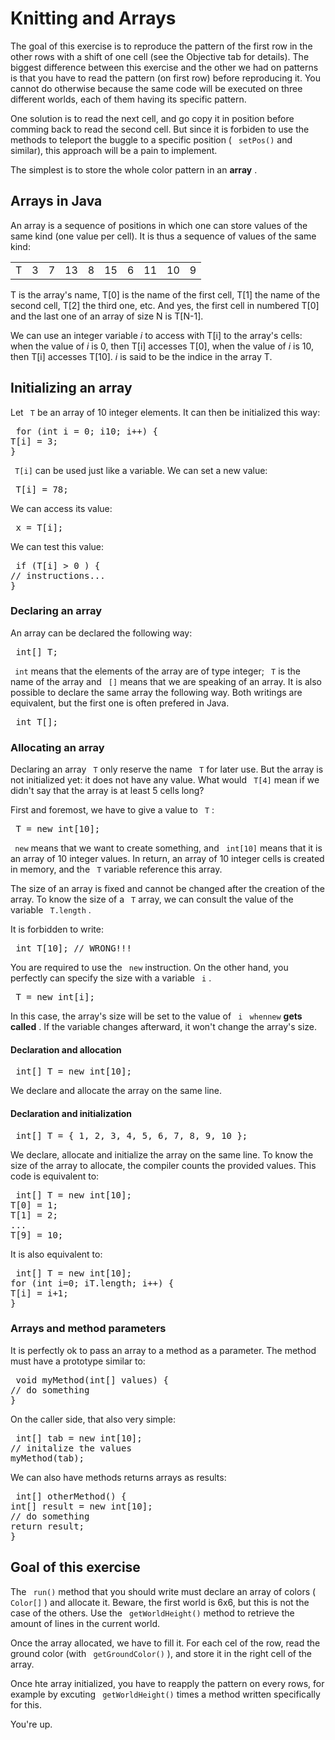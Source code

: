 
# Knitting and Arrays #
The goal of this exercise is to reproduce the pattern of the first row in
the other rows with a shift of one cell (see the Objective tab for
details). The biggest difference between this exercise and the other we had
on patterns is that you have to read the pattern (on first row) before
reproducing it. You cannot do otherwise because the same code will be
executed on three different worlds, each of them having its specific
pattern.

One solution is to read the next cell, and go copy it in position before
comming back to read the second cell. But since it is forbiden to use the
methods to teleport the buggle to a specific position ( ` setPos()` and similar), this approach will be a pain to implement.

The simplest is to store the whole color pattern in an **array** . 
## Arrays in Java ##
An array is a sequence of positions in which one can store values of the
same kind (one value per cell). It is thus a sequence of values of the same
kind:



<table border=0>
	<tr>
		<td > T </td>
		<td > 3 </td>
		<td > 7 </td>
		<td > 13 </td>
		<td > 8 </td>
		<td > 15 </td>
		<td > 6 </td>
		<td > 11 </td>
		<td > 10 </td>
		<td > 9 </td>
	</tr>
</table>

T is the array's name, T[0] is the name of the first cell, T[1] the name of
the second cell, T[2] the third one, etc. And yes, the first cell in
numbered T[0] and the last one of an array of size N is T[N-1].

We can use an integer variable *i* to access with T[i] to the array's
cells: when the value of *i* is 0, then T[i] accesses T[0], when the
value of *i* is 10, then T[i] accesses T[10]. *i* is said to be
the indice in the array T. 
## Initializing an array ##
Let ` T` be an array of 10 integer elements. It can then be
initialized this way: 
<pre> for (int i = 0; i10; i++) {
T[i] = 3;
}</pre>
` T[i]` can be used just like a variable. We can set a new value: 
<pre> T[i] = 78;</pre>

We can access its value: 
<pre> x = T[i];</pre>

We can test this value: 
<pre> if (T[i] > 0 ) {
// instructions...
}</pre>


### Declaring an array ###
An array can be declared the following way: 
<pre> int[] T;</pre>

` int` means that the elements of the array are of type integer; ` T` is the name of the array and ` []` means that we
are speaking of an array. It is also possible to declare the same array the
following way. Both writings are equivalent, but the first one is often
prefered in Java. 
<pre> int T[];</pre>


### Allocating an array ###
Declaring an array ` T` only reserve the name ` T` for
later use. But the array is not initialized yet: it does not have any
value. What would ` T[4]` mean if we didn't say that the array is
at least 5 cells long?

First and foremost, we have to give a value to ` T` : 
<pre> T = new int[10];</pre>
` new` means that we want to create something, and ` int[10]` means that it is an array of 10 integer values. In
return, an array of 10 integer cells is created in memory, and the ` T` variable reference this array.

The size of an array is fixed and cannot be changed after the creation of
the array. To know the size of a ` T` array, we can consult the
value of the variable ` T.length` .

It is forbidden to write: 
<pre> int T[10]; // WRONG!!!</pre>
You are required to use the ` new` instruction. On the other hand,
you perfectly can specify the size with a variable ` i` . 
<pre> T = new int[i];</pre>
In this case, the array's size will be set to the value of ` i` ` whennew` **gets called** . If the variable changes afterward,
it won't change the array's size. 
#### Declaration and allocation ####

<pre> int[] T = new int[10];</pre>
We declare and allocate the array on the same line. 
#### Declaration and initialization ####

<pre> int[] T = { 1, 2, 3, 4, 5, 6, 7, 8, 9, 10 };</pre>
We declare, allocate and initialize the array on the same line. To know the
size of the array to allocate, the compiler counts the provided values. This
code is equivalent to: 
<pre> int[] T = new int[10];
T[0] = 1;
T[1] = 2;
...
T[9] = 10;</pre>
It is also equivalent to: 
<pre> int[] T = new int[10];
for (int i=0; iT.length; i++) {
T[i] = i+1;
}</pre>

### Arrays and method parameters ###
It is perfectly ok to pass an array to a method as a parameter. The method
must have a prototype similar to: 
<pre> void myMethod(int[] values) {
// do something
}</pre>
On the caller side, that also very simple: 
<pre> int[] tab = new int[10];
// initalize the values
myMethod(tab);</pre>

We can also have methods returns arrays as results: 
<pre> int[] otherMethod() {
int[] result = new int[10];
// do something
return result;
}</pre>

## Goal of this exercise ##
The ` run()` method that you should write must declare an array of
colors ( ` Color[]` ) and allocate it. Beware, the first world is
6x6, but this is not the case of the others. Use the ` getWorldHeight()` method to retrieve the amount of lines in the
current world.

Once the array allocated, we have to fill it. For each cel of the row, read
the ground color (with ` getGroundColor()` ), and store it in the
right cell of the array.

Once hte array initialized, you have to reapply the pattern on every rows,
for example by excuting ` getWorldHeight()` times a method written
specifically for this.

You're up.

